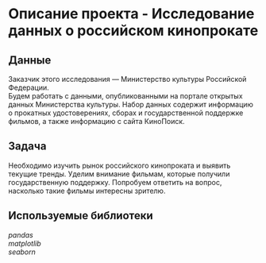# Описание проекта - Исследование данных о российском кинопрокате

## Данные
Заказчик этого исследования — Министерство культуры Российской Федерации. <br>
Будем работать с данными, опубликованными на портале открытых данных Министерства культуры. Набор данных содержит информацию о прокатных удостоверениях, сборах и государственной поддержке фильмов, а также информацию с сайта КиноПоиск.

## Задача
Необходимо изучить рынок российского кинопроката и выявить текущие тренды. Уделим внимание фильмам, которые получили государственную поддержку. Попробуем ответить на вопрос, насколько такие фильмы интересны зрителю.

## Используемые библиотеки
*pandas*<br>
*matplotlib*<br>
*seaborn*
